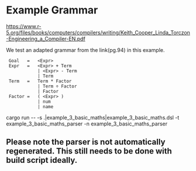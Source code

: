 # Example Grammar 
https://www.r-5.org/files/books/computers/compilers/writing/Keith_Cooper_Linda_Torczon-Engineering_a_Compiler-EN.pdf

We test an adapted grammar from the link(pg.94) in this example.
```
 Goal   =   <Expr>
 Expr   =   <Expr> + Term
            | <Expr> - Term
            | Term
 Term   =   Term * Factor
            | Term ÷ Factor
            | Factor
 Factor =   ( <Expr> )
            | num
            | name
```

cargo run -- -s .|example_3_basic_maths|example_3_basic_maths.dsl -t example_3_basic_maths_parser -n example_3_basic_maths_parser


## Please note the parser is not automatically regenerated. This still needs to be done with build script ideally.